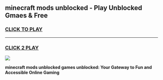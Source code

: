 
## minecraft mods unblocked - Play Unblocked Gmaes & Free
<h3>
<a href="https://news.freeplayer.one?title=minecraft_mods_unblocked&ref=16F">CLICK TO PLAY</a></h3>
<hr>

<h3>
<a href="https://news.freeplayer.one?title=minecraft_mods_unblocked&ref=16F">CLICK 2 PLAY</a>
  
</h3>

<a href="https://news.freeplayer.one?title=minecraft_mods_unblocked&ref=16F/"><img src="https://clearcache.store/games.png"></a>


**minecraft mods unblocked games unblocked: Your Gateway to Fun and Accessible Online Gaming**
